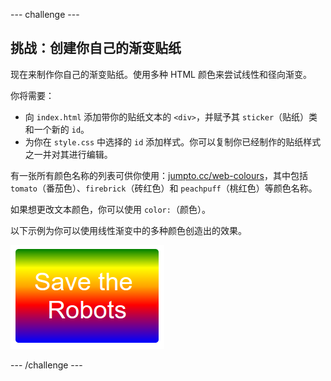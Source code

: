 --- challenge ---
## 挑战：创建你自己的渐变贴纸

现在来制作你自己的渐变贴纸。使用多种 HTML 颜色来尝试线性和径向渐变。 

你将需要：

+ 向 `index.html` 添加带你的贴纸文本的 `<div>`，并赋予其 `sticker`（贴纸）类和一个新的 `id`。
+ 为你在 `style.css` 中选择的 `id` 添加样式。你可以复制你已经制作的贴纸样式之一并对其进行编辑。 

有一张所有颜色名称的列表可供你使用：[jumpto.cc/web-colours](http://jumpto.cc/web-colours)，其中包括 `tomato`（番茄色）、​`firebrick`（砖红色）和 `peachpuff`（桃红色）等颜色名称。

如果想更改文本颜色，你可以使用 `color:`（颜色）。

以下示例为你可以使用线性渐变中的多种颜色创造出的效果。

![screenshot](images/stickers-save-robots.png)




--- /challenge ---